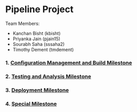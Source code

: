 # Pipeline Project

Team Members:

* Kanchan Bisht (kbisht)
* Priyanka Jain (pjain15)
* Sourabh Saha (sssaha2)
* Timothy Dement (tmdement)

### 1. [Configuration Management and Build Milestone](https://github.ncsu.edu/tmdement/DEVOPS-PROJECT/tree/cm+build)

### 2. [Testing and Analysis Milestone](https://github.ncsu.edu/tmdement/DEVOPS-PROJECT/tree/test+analysis)

### 3. [Deployment Milestone](https://github.ncsu.edu/tmdement/DEVOPS-PROJECT/tree/deploy)

### 4. [Special Milestone](https://github.ncsu.edu/tmdement/DEVOPS-PROJECT/tree/special)